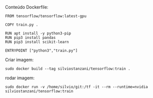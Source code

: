 Conteúdo Dockerfile:

```
FROM tensorflow/tensorflow:latest-gpu

COPY train.py .

RUN apt install -y python3-pip
RUN pip3 install pandas
RUN pip3 install scikit-learn

ENTRYPOINT ["python3","train.py"]
```

Criar imagem:

```
sudo docker build --tag silviostanzani/tensorflow:train .
```

rodar imagem:
```
sudo docker run -v /home/silvio/git:/tf -it --rm --runtime=nvidia silviostanzani/tensorflow:train
```

